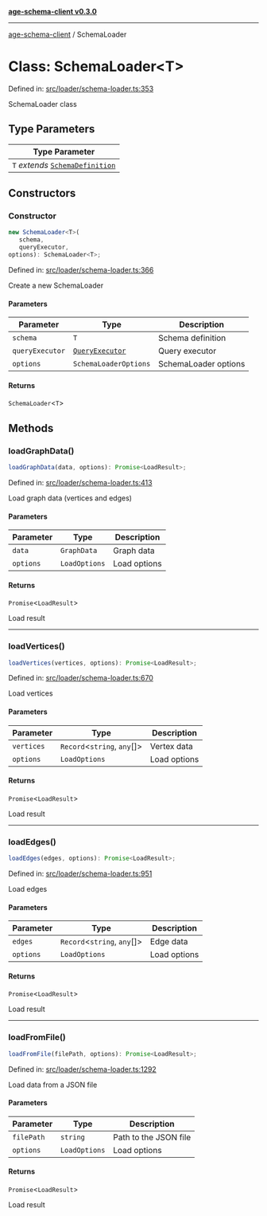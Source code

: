[**age-schema-client v0.3.0**](../index.md)

***

[age-schema-client](/ageSchemaClient/api-generated/index.md) / SchemaLoader

# Class: SchemaLoader\<T\>

Defined in: [src/loader/schema-loader.ts:353](https://github.com/standardbeagle/ageSchemaClient/blob/main/src/loader/schema-loader.ts#L353)

SchemaLoader class

## Type Parameters

| Type Parameter |
| ------ |
| `T` *extends* [`SchemaDefinition`](/ageSchemaClient/api-generated/interfaces/SchemaDefinition.md) |

## Constructors

### Constructor

```ts
new SchemaLoader<T>(
   schema, 
   queryExecutor, 
options): SchemaLoader<T>;
```

Defined in: [src/loader/schema-loader.ts:366](https://github.com/standardbeagle/ageSchemaClient/blob/main/src/loader/schema-loader.ts#L366)

Create a new SchemaLoader

#### Parameters

| Parameter | Type | Description |
| ------ | ------ | ------ |
| `schema` | `T` | Schema definition |
| `queryExecutor` | [`QueryExecutor`](/ageSchemaClient/api-generated/classes/QueryExecutor.md) | Query executor |
| `options` | `SchemaLoaderOptions` | SchemaLoader options |

#### Returns

`SchemaLoader`\<`T`\>

## Methods

### loadGraphData()

```ts
loadGraphData(data, options): Promise<LoadResult>;
```

Defined in: [src/loader/schema-loader.ts:413](https://github.com/standardbeagle/ageSchemaClient/blob/main/src/loader/schema-loader.ts#L413)

Load graph data (vertices and edges)

#### Parameters

| Parameter | Type | Description |
| ------ | ------ | ------ |
| `data` | `GraphData` | Graph data |
| `options` | `LoadOptions` | Load options |

#### Returns

`Promise`\<`LoadResult`\>

Load result

***

### loadVertices()

```ts
loadVertices(vertices, options): Promise<LoadResult>;
```

Defined in: [src/loader/schema-loader.ts:670](https://github.com/standardbeagle/ageSchemaClient/blob/main/src/loader/schema-loader.ts#L670)

Load vertices

#### Parameters

| Parameter | Type | Description |
| ------ | ------ | ------ |
| `vertices` | `Record`\<`string`, `any`[]\> | Vertex data |
| `options` | `LoadOptions` | Load options |

#### Returns

`Promise`\<`LoadResult`\>

Load result

***

### loadEdges()

```ts
loadEdges(edges, options): Promise<LoadResult>;
```

Defined in: [src/loader/schema-loader.ts:951](https://github.com/standardbeagle/ageSchemaClient/blob/main/src/loader/schema-loader.ts#L951)

Load edges

#### Parameters

| Parameter | Type | Description |
| ------ | ------ | ------ |
| `edges` | `Record`\<`string`, `any`[]\> | Edge data |
| `options` | `LoadOptions` | Load options |

#### Returns

`Promise`\<`LoadResult`\>

Load result

***

### loadFromFile()

```ts
loadFromFile(filePath, options): Promise<LoadResult>;
```

Defined in: [src/loader/schema-loader.ts:1292](https://github.com/standardbeagle/ageSchemaClient/blob/main/src/loader/schema-loader.ts#L1292)

Load data from a JSON file

#### Parameters

| Parameter | Type | Description |
| ------ | ------ | ------ |
| `filePath` | `string` | Path to the JSON file |
| `options` | `LoadOptions` | Load options |

#### Returns

`Promise`\<`LoadResult`\>

Load result

